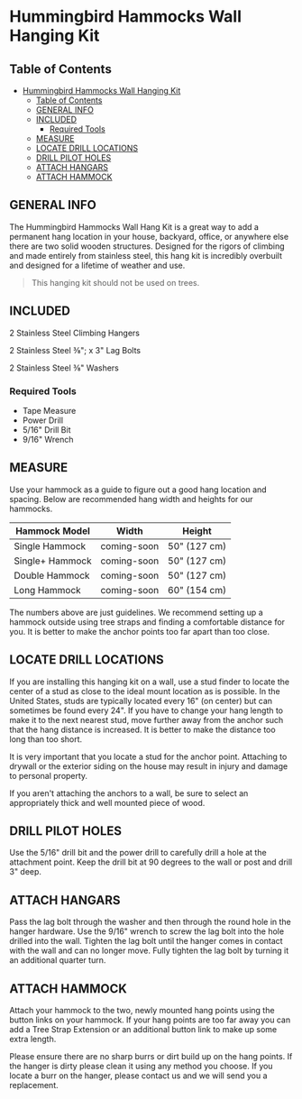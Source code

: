 # Hummingbird Hammocks Wall Hanging Kit

## Table of Contents

- [Hummingbird Hammocks Wall Hanging Kit](#hummingbird-hammocks-wall-hanging-kit)
  - [Table of Contents](#table-of-contents)
  - [GENERAL INFO](#general-info)
  - [INCLUDED](#included)
    - [Required Tools](#required-tools)
  - [MEASURE](#measure)
  - [LOCATE DRILL LOCATIONS](#locate-drill-locations)
  - [DRILL PILOT HOLES](#drill-pilot-holes)
  - [ATTACH HANGARS](#attach-hangars)
  - [ATTACH HAMMOCK](#attach-hammock)

## GENERAL INFO

The Hummingbird Hammocks Wall Hang Kit is a great way to add a permanent hang location in your house, backyard, office, or anywhere else there are two solid wooden structures. Designed for the rigors of climbing and made entirely from stainless steel, this hang kit is incredibly overbuilt and designed for a lifetime of weather and use.

> This hanging kit should not be used on trees.

## INCLUDED

2 Stainless Steel Climbing Hangers

2 Stainless Steel ⅜"; x 3" Lag Bolts

2 Stainless Steel ⅜" Washers

### Required Tools

- Tape Measure
- Power Drill
- 5/16" Drill Bit
- 9/16" Wrench

## MEASURE

Use your hammock as a guide to figure out a good hang location and spacing. Below are recommended hang width and heights for our hammocks.

| **Hammock Model** | **Width**   | **Height**   |
| ----------------- | ----------- | ------------ |
| Single Hammock    | coming-soon | 50" (127 cm) |
| Single+ Hammock   | coming-soon | 50" (127 cm) |
| Double Hammock    | coming-soon | 50" (127 cm) |
| Long Hammock      | coming-soon | 60" (154 cm) |

The numbers above are just guidelines. We recommend setting up a hammock outside using tree straps and finding a comfortable distance for you. It is better to make the anchor points too far apart than too close.

## LOCATE DRILL LOCATIONS

If you are installing this hanging kit on a wall, use a stud finder to locate the center of a stud as close to the ideal mount location as is possible. In the United States, studs are typically located every 16" (on center) but can sometimes be found every 24". If you have to change your hang length to make it to the next nearest stud, move further away from the anchor such that the hang distance is increased. It is better to make the distance too long than too short.

It is very important that you locate a stud for the anchor point. Attaching to drywall or the exterior siding on the house may result in injury and damage to personal property.

If you aren't attaching the anchors to a wall, be sure to select an appropriately thick and well mounted piece of wood.

## DRILL PILOT HOLES

Use the 5/16" drill bit and the power drill to carefully drill a hole at the attachment point. Keep the drill bit at 90 degrees to the wall or post and drill 3" deep.

## ATTACH HANGARS

Pass the lag bolt through the washer and then through the round hole in the hanger hardware. Use the 9/16" wrench to screw the lag bolt into the hole drilled into the wall. Tighten the lag bolt until the hanger comes in contact with the wall and can no longer move. Fully tighten the lag bolt by turning it an additional quarter turn.

## ATTACH HAMMOCK

Attach your hammock to the two, newly mounted hang points using the button links on your hammock. If your hang points are too far away you can add a Tree Strap Extension or an additional button link to make up some extra length.

Please ensure there are no sharp burrs or dirt build up on the hang points. If the hanger is dirty please clean it using any method you choose. If you locate a burr on the hanger, please contact us and we will send you a replacement.

